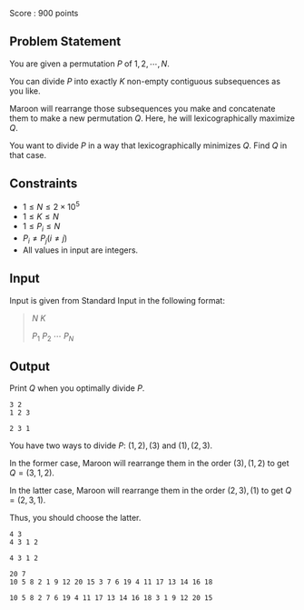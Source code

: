 Score : $900$ points

## Problem Statement

You are given a permutation $P$ of $1, 2, \cdots, N$.

You can divide $P$ into exactly $K$ non-empty contiguous subsequences as you like.

Maroon will rearrange those subsequences you make and concatenate them to make a new permutation $Q$.
Here, he will lexicographically maximize $Q$.

You want to divide $P$ in a way that lexicographically minimizes $Q$. Find $Q$ in that case.

## Constraints

- $1 \leq N \leq 2 \times 10^5$
- $1 \leq K \leq N$
- $1 \leq P_i \leq N$
- $P_i \neq P_j (i \neq j)$
- All values in input are integers.

## Input

Input is given from Standard Input in the following format:

> $N$ $K$
> 
> $P_1$ $P_2$ $\cdots$ $P_N$

## Output

Print $Q$ when you optimally divide $P$. 

```input1
3 2
1 2 3
```

```output1
2 3 1
```

You have two ways to divide $P$: $(1, 2),(3)$ and $(1), (2, 3)$.

In the former case, Maroon will rearrange them in the order $(3), (1, 2)$ to get $Q = (3, 1, 2)$.

In the latter case, Maroon will rearrange them in the order $(2, 3), (1)$ to get $Q = (2, 3, 1)$.

Thus, you should choose the latter.

```input2
4 3
4 3 1 2
```

```output2
4 3 1 2
```

```input3
20 7
10 5 8 2 1 9 12 20 15 3 7 6 19 4 11 17 13 14 16 18
```

```output3
10 5 8 2 7 6 19 4 11 17 13 14 16 18 3 1 9 12 20 15
```
